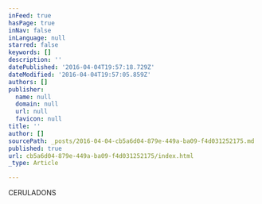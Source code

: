 ```yaml
---
inFeed: true
hasPage: true
inNav: false
inLanguage: null
starred: false
keywords: []
description: ''
datePublished: '2016-04-04T19:57:18.729Z'
dateModified: '2016-04-04T19:57:05.859Z'
authors: []
publisher:
  name: null
  domain: null
  url: null
  favicon: null
title: ''
author: []
sourcePath: _posts/2016-04-04-cb5a6d04-879e-449a-ba09-f4d031252175.md
published: true
url: cb5a6d04-879e-449a-ba09-f4d031252175/index.html
_type: Article

---
```

CERULADONS